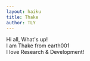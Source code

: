 ```yaml
---
layout: haiku
title: Thake
author: TLY
---
```


Hi all, What's up!<br>
I am Thake from earth001<br>
I love Research & Development!<br>